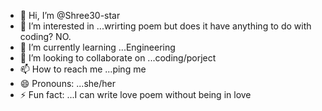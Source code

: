 - 👋 Hi, I’m @Shree30-star
- 👀 I’m interested in ...wrirting poem but does it have anything to do with coding? NO.
- 🌱 I’m currently learning ...Engineering
- 💞️ I’m looking to collaborate on ...coding/porject
- 📫 How to reach me ...ping me 
- 😄 Pronouns: ...she/her
- ⚡ Fun fact: ...I can write love poem without being in love

<!---
Shree30-star/Shree30-star is a ✨ special ✨ repository because its `README.md` (this file) appears on your GitHub profile.
You can click the Preview link to take a look at your changes.
--->
